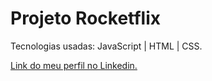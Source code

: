 # Projeto Rocketflix

Tecnologias usadas: JavaScript | HTML | CSS.

[Link do meu perfil no Linkedin.](https://www.linkedin.com/in/felipe-moises-4a1b58248/) 
